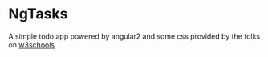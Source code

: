 # NgTasks

A simple todo app powered by angular2 and some css provided by the folks on [w3schools](https://www.w3schools.com/howto/howto_js_todolist.asp)
